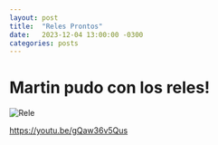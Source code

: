 ```yaml
---
layout: post
title:  "Reles Prontos"
date:   2023-12-04 13:00:00 -0300
categories: posts
---
```


# Martin pudo con los reles!

![Rele](/assets/Rele.jpg)

https://youtu.be/gQaw36v5Qus





